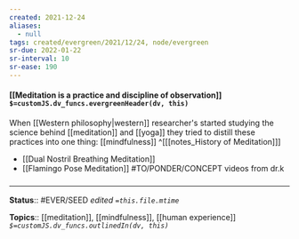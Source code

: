 ```yaml
---
created: 2021-12-24 
aliases:
  - null
tags: created/evergreen/2021/12/24, node/evergreen
sr-due: 2022-01-22
sr-interval: 10
sr-ease: 190
---
```


#### [[Meditation is a practice and discipline of observation]] `$=customJS.dv_funcs.evergreenHeader(dv, this)`

When [[Western philosophy|western]] researcher's started studying the science behind [[meditation]] and [[yoga]] they tried to distill these practices into one thing:  [[mindfulness]]
^[[[notes_History of Meditation]]]


- [[Dual Nostril Breathing Meditation]]
- [[Flamingo Pose Meditation]]
 #TO/PONDER/CONCEPT videos from dr.k

### <hr class="footnote"/>

**Status**:: #EVER/SEED
*edited `=this.file.mtime`*

**Topics**:: [[meditation]], [[mindfulness]], [[human experience]]
*`$=customJS.dv_funcs.outlinedIn(dv, this)`*


